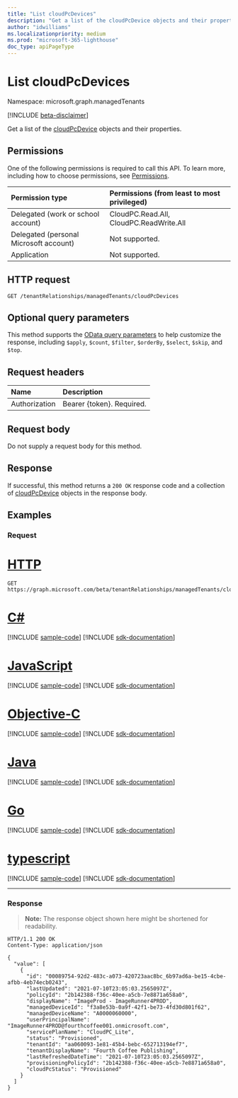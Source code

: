 ```yaml
---
title: "List cloudPcDevices"
description: "Get a list of the cloudPcDevice objects and their properties."
author: "idwilliams"
ms.localizationpriority: medium
ms.prod: "microsoft-365-lighthouse"
doc_type: apiPageType
---
```


# List cloudPcDevices
Namespace: microsoft.graph.managedTenants

[!INCLUDE [beta-disclaimer](../../includes/beta-disclaimer.md)]

Get a list of the [cloudPcDevice](../resources/managedtenants-cloudpcdevice.md) objects and their properties.

## Permissions
One of the following permissions is required to call this API. To learn more, including how to choose permissions, see [Permissions](/graph/permissions-reference).

|Permission type|Permissions (from least to most privileged)|
|:---|:---|
|Delegated (work or school account)|CloudPC.Read.All, CloudPC.ReadWrite.All|
|Delegated (personal Microsoft account)|Not supported.|
|Application|Not supported.|

## HTTP request

<!-- {
  "blockType": "ignored"
}
-->
``` http
GET /tenantRelationships/managedTenants/cloudPcDevices
```

## Optional query parameters
This method supports the [OData query parameters](/graph/query-parameters) to help customize the response, including `$apply`, `$count`, `$filter`, `$orderBy`, `$select`, `$skip`, and `$top`.

## Request headers
|Name|Description|
|:---|:---|
|Authorization|Bearer {token}. Required.|

## Request body
Do not supply a request body for this method.

## Response

If successful, this method returns a `200 OK` response code and a collection of [cloudPcDevice](../resources/managedtenants-cloudpcdevice.md) objects in the response body.

## Examples

### Request

# [HTTP](#tab/http)
<!-- {
  "blockType": "request",
  "name": "list_cloudpcdevice"
}
-->
``` http
GET https://graph.microsoft.com/beta/tenantRelationships/managedTenants/cloudPcDevices
```
# [C#](#tab/csharp)
[!INCLUDE [sample-code](../includes/snippets/csharp/list-cloudpcdevice-csharp-snippets.md)]
[!INCLUDE [sdk-documentation](../includes/snippets/snippets-sdk-documentation-link.md)]

# [JavaScript](#tab/javascript)
[!INCLUDE [sample-code](../includes/snippets/javascript/list-cloudpcdevice-javascript-snippets.md)]
[!INCLUDE [sdk-documentation](../includes/snippets/snippets-sdk-documentation-link.md)]

# [Objective-C](#tab/objc)
[!INCLUDE [sample-code](../includes/snippets/objc/list-cloudpcdevice-objc-snippets.md)]
[!INCLUDE [sdk-documentation](../includes/snippets/snippets-sdk-documentation-link.md)]

# [Java](#tab/java)
[!INCLUDE [sample-code](../includes/snippets/java/list-cloudpcdevice-java-snippets.md)]
[!INCLUDE [sdk-documentation](../includes/snippets/snippets-sdk-documentation-link.md)]

# [Go](#tab/go)
[!INCLUDE [sample-code](../includes/snippets/go/list-cloudpcdevice-go-snippets.md)]
[!INCLUDE [sdk-documentation](../includes/snippets/snippets-sdk-documentation-link.md)]

# [typescript](#tab/typescript)
[!INCLUDE [sample-code](../includes/snippets/typescript/list-cloudpcdevice-typescript-snippets.md)]
[!INCLUDE [sdk-documentation](../includes/snippets/snippets-sdk-documentation-link.md)]

---



### Response
>**Note:** The response object shown here might be shortened for readability.
<!-- {
  "blockType": "response",
  "truncated": true,
  "@odata.type": "Collection(microsoft.graph.managedTenants.cloudPcDevice)"
}
-->
``` http
HTTP/1.1 200 OK
Content-Type: application/json

{
  "value": [
    {
      "id": "00089754-92d2-483c-a073-420723aac8bc_6b97ad6a-be15-4cbe-afbb-4eb74ecb0243",
      "lastUpdated": "2021-07-10T23:05:03.2565097Z",
      "policyId": "2b142388-f36c-40ee-a5cb-7e8871a658a0",
      "displayName": "ImageProd - ImageRunner4PROD",
      "managedDeviceId": "f3a8e53b-0a9f-42f1-be73-4fd30d801f62",
      "managedDeviceName": "A0000060000",
      "userPrincipalName": "ImageRunner4PROD@fourthcoffee001.onmicrosoft.com",
      "servicePlanName": "CloudPC_Lite",
      "status": "Provisioned",
      "tenantId": "aa060093-1e81-45b4-bebc-652713194ef7",
      "tenantDisplayName": "Fourth Coffee Publishing",
      "lastRefreshedDateTime": "2021-07-10T23:05:03.2565097Z",
      "provisioningPolicyId": "2b142388-f36c-40ee-a5cb-7e8871a658a0",
      "cloudPcStatus": "Provisioned"
    }
  ]
}
```
